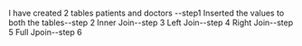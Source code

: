 I have created 2 tables patients and doctors --step1
Inserted the values to both the tables--step 2
Inner Join--step 3
Left Join--step 4
Right Join--step 5
Full Jpoin--step 6
